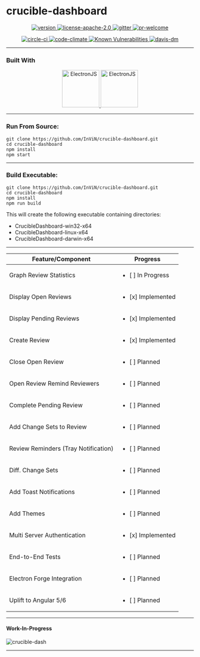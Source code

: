 # crucible-dashboard

<p align="center">
 <a href="https://raw.githubusercontent.com/InViN/crucible-dashboard/master/package.json">
  <img src="https://badge.fury.io/gh/InViN%2Fcrucible-dashboard.svg" alt="version" />
 </a>
 <a href="https://opensource.org/licenses/Apache-2.0">
  <img src="https://img.shields.io/badge/License-Apache%202.0-blue.svg" alt="license-apache-2.0" />
 </a>
 <a href="https://gitter.im/crucible-dashboard">
  <img src="https://badges.gitter.im/Join%20Chat.svg" alt="gitter" />
 </a>
 <a href="https://github.com/InViN/crucible-dashboard/pulls">
  <img src="https://img.shields.io/badge/PRs-welcome-brightgreen.svg" alt="pr-welcome" />
 </a>
</p>
<p align="center">
 <a href="https://circleci.com/gh/InViN/crucible-dashboard">
  <img src="https://circleci.com/gh/InViN/crucible-dashboard.svg?style=shield" alt="circle-ci" />
 </a>
 <a href="https://codeclimate.com/github/InViN/crucible-dashboard/maintainability">
  <img src="https://api.codeclimate.com/v1/badges/a0494913c00643a957e4/maintainability" alt="code-climate"/>
 </a>
 <a href="https://snyk.io/test/github/InViN/crucible-dashboard">
  <img src="https://snyk.io/test/github/InViN/crucible-dashboard/badge.svg" alt="Known Vulnerabilities" data-canonical-src="https://snyk.io/test/github/InViN/crucible-dashboard" style="max-width:100%;" />
 </a>
 <a href="https://david-dm.org/InViN/crucible-dashboard">
  <img src="https://david-dm.org/InViN/crucible-dashboard.svg" alt="davis-dm" />
 </a>
</p>

---

### Built With

<p align="center">
 <a href="https://electronjs.org/">
  <img src="https://raw.githubusercontent.com/InViN/crucible-dashboard/master/resources/logo/electron-logo.svg?sanitize=true" alt="ElectronJS" height="100" width="100" />
 </a>
 <a href="https://getbootstrap.com/">
  <img src="https://raw.githubusercontent.com/InViN/crucible-dashboard/master/resources/logo/bootstrap-logo.svg?sanitize=true" alt="ElectronJS" height="100" width="100" />
 </a>
</p>

---

### Run From Source:
```
git clone https://github.com/InViN/crucible-dashboard.git
cd crucible-dashboard
npm install
npm start
```

---

### Build Executable:
```
git clone https://github.com/InViN/crucible-dashboard.git
cd crucible-dashboard
npm install
npm run build
```
This will create the following executable containing directories:
 - CrucibleDashboard-win32-x64
 - CrucibleDashboard-linux-x64
 - CrucibleDashboard-darwin-x64

---

| Feature/Component                    | Progress                     |
| ------------------------------------ | ---------------------------- |
| Graph Review Statistics              | <ul><li>[ ] In Progress</li> |
| Display Open Reviews                 | <ul><li>[x] Implemented</li> |
| Display Pending Reviews              | <ul><li>[x] Implemented</li> |
| Create Review                        | <ul><li>[x] Implemented</li> |
| Close Open Review                    | <ul><li>[ ] Planned</li>     |
| Open Review Remind Reviewers         | <ul><li>[ ] Planned</li>     |
| Complete Pending Review              | <ul><li>[ ] Planned</li>     |
| Add Change Sets to Review            | <ul><li>[ ] Planned</li>     |
| Review Reminders (Tray Notification) | <ul><li>[ ] Planned</li>     |
| Diff. Change Sets                    | <ul><li>[ ] Planned</li>     |
| Add Toast Notifications              | <ul><li>[ ] Planned</li>     |
| Add Themes                           | <ul><li>[ ] Planned</li>     |
| Multi Server Authentication          | <ul><li>[x] Implemented</li> |
| End-to-End Tests                     | <ul><li>[ ] Planned</li>     |
| Electron Forge Integration           | <ul><li>[ ] Planned</li>     |
| Uplift to Angular 5/6                | <ul><li>[ ] Planned</li>     |

---

#### Work-In-Progress
![crucible-dash](https://i.imgur.com/exBc6QZ.gif)

---
